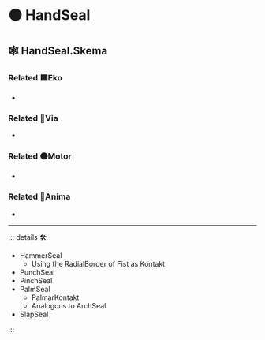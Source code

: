 # 🟠 <motor>HandSeal</motor>

## 🕸 HandSeal.Skema

### Related 🟩<ekos>Eko</ekos>

-

### Related 🔻<via>Via</via>

-

### Related 🟠<motor>Motor</motor>

-

### Related 💜<anima>Anima</anima>

-

---

<!-- =================================================== -->
<!-- =================================================== -->
<!-- =================================================== -->
<!-- =================================================== -->
<!-- =================================================== -->
::: details 🛠

- HammerSeal
    - Using the RadialBorder of Fist as Kontakt
- PunchSeal
- PinchSeal
- PalmSeal  
    - PalmarKontakt
    - Analogous to ArchSeal
- SlapSeal

:::
